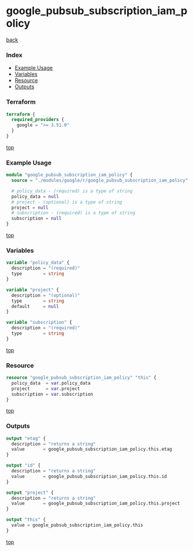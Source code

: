 # google_pubsub_subscription_iam_policy

[back](../google.md)

### Index

- [Example Usage](#example-usage)
- [Variables](#variables)
- [Resource](#resource)
- [Outputs](#outputs)

### Terraform

```terraform
terraform {
  required_providers {
    google = ">= 3.51.0"
  }
}
```

[top](#index)

### Example Usage

```terraform
module "google_pubsub_subscription_iam_policy" {
  source = "./modules/google/r/google_pubsub_subscription_iam_policy"

  # policy_data - (required) is a type of string
  policy_data = null
  # project - (optional) is a type of string
  project = null
  # subscription - (required) is a type of string
  subscription = null
}
```

[top](#index)

### Variables

```terraform
variable "policy_data" {
  description = "(required)"
  type        = string
}

variable "project" {
  description = "(optional)"
  type        = string
  default     = null
}

variable "subscription" {
  description = "(required)"
  type        = string
}
```

[top](#index)

### Resource

```terraform
resource "google_pubsub_subscription_iam_policy" "this" {
  policy_data  = var.policy_data
  project      = var.project
  subscription = var.subscription
}
```

[top](#index)

### Outputs

```terraform
output "etag" {
  description = "returns a string"
  value       = google_pubsub_subscription_iam_policy.this.etag
}

output "id" {
  description = "returns a string"
  value       = google_pubsub_subscription_iam_policy.this.id
}

output "project" {
  description = "returns a string"
  value       = google_pubsub_subscription_iam_policy.this.project
}

output "this" {
  value = google_pubsub_subscription_iam_policy.this
}
```

[top](#index)